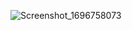 ![Screenshot_1696758073](https://github.com/aniketjha9179/News-App_Android/assets/84675061/656a4ef9-687d-4b5b-81bb-084715032353)
